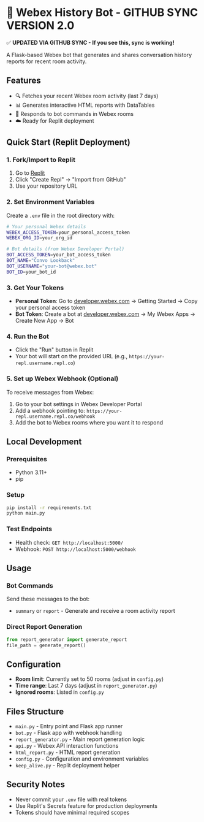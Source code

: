 # 🚀 Webex History Bot - GITHUB SYNC VERSION 2.0

✅ **UPDATED VIA GITHUB SYNC - If you see this, sync is working!**

A Flask-based Webex bot that generates and shares conversation history reports for recent room activity.

## Features
- 🔍 Fetches your recent Webex room activity (last 7 days)
- 📊 Generates interactive HTML reports with DataTables
- 🤖 Responds to bot commands in Webex rooms
- ☁️ Ready for Replit deployment

## Quick Start (Replit Deployment)

### 1. Fork/Import to Replit
1. Go to [Replit](https://replit.com)
2. Click "Create Repl" → "Import from GitHub"
3. Use your repository URL

### 2. Set Environment Variables
Create a `.env` file in the root directory with:
```bash
# Your personal Webex details
WEBEX_ACCESS_TOKEN=your_personal_access_token
WEBEX_ORG_ID=your_org_id

# Bot details (from Webex Developer Portal)
BOT_ACCESS_TOKEN=your_bot_access_token
BOT_NAME="Convo Lookback"
BOT_USERNAME="your-bot@webex.bot"
BOT_ID=your_bot_id
```

### 3. Get Your Tokens
- **Personal Token**: Go to [developer.webex.com](https://developer.webex.com) → Getting Started → Copy your personal access token
- **Bot Token**: Create a bot at [developer.webex.com](https://developer.webex.com) → My Webex Apps → Create New App → Bot

### 4. Run the Bot
- Click the "Run" button in Replit
- Your bot will start on the provided URL (e.g., `https://your-repl.username.repl.co`)

### 5. Set up Webex Webhook (Optional)
To receive messages from Webex:
1. Go to your bot settings in Webex Developer Portal
2. Add a webhook pointing to: `https://your-repl.username.repl.co/webhook`
3. Add the bot to Webex rooms where you want it to respond

## Local Development

### Prerequisites
- Python 3.11+
- pip

### Setup
```bash
pip install -r requirements.txt
python main.py
```

### Test Endpoints
- Health check: `GET http://localhost:5000/`
- Webhook: `POST http://localhost:5000/webhook`

## Usage

### Bot Commands
Send these messages to the bot:
- `summary` or `report` - Generate and receive a room activity report

### Direct Report Generation
```python
from report_generator import generate_report
file_path = generate_report()
```

## Configuration

- **Room limit**: Currently set to 50 rooms (adjust in `config.py`)
- **Time range**: Last 7 days (adjust in `report_generator.py`)
- **Ignored rooms**: Listed in `config.py`

## Files Structure
- `main.py` - Entry point and Flask app runner
- `bot.py` - Flask app with webhook handling
- `report_generator.py` - Main report generation logic
- `api.py` - Webex API interaction functions
- `html_report.py` - HTML report generation
- `config.py` - Configuration and environment variables
- `keep_alive.py` - Replit deployment helper

## Security Notes
- Never commit your `.env` file with real tokens
- Use Replit's Secrets feature for production deployments
- Tokens should have minimal required scopes
